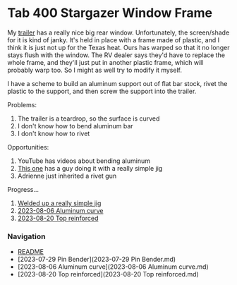 # Tab 400 Stargazer Window Frame

My [trailer](https://tourtoise.quest) has a really nice big rear window. Unfortunately, the screen/shade for it is kind of janky. It's held in place with a frame made of plastic, and I think it is just not up for the Texas heat. Ours has warped so that it no longer stays flush with the window. The RV dealer says they'd have to replace the whole frame, and they'll just put in another plastic frame, which will probably warp too. So I might as well try to modify it myself.

I have a scheme to build an aluminum support out of flat bar stock, rivet the plastic to the support, and then screw the support into the trailer.

Problems:
1. The trailer is a teardrop, so the surface is curved
2. I don't know how to bend aluminum bar
3. I don't know how to rivet

Opportunities:
1. YouTube has videos about bending aluminum
2. [This one](https://www.youtube.com/watch?v=XU7yLe0s7QM&t=174s) has a guy doing it with a really simple jig
3. Adrienne just inherited a rivet gun

Progress...
1. [Welded up a really simple jig](2023-07-29%20Pin%20Bender.md)
2. [2023-08-06 Aluminum curve](2023-08-06%20Aluminum%20curve.md)
3. [2023-08-20 Top reinforced](2023-08-20%20Top%20reinforced.md)



### Navigation
* [README](README.md)
* [2023-07-29 Pin Bender](2023-07-29 Pin Bender.md)
* [2023-08-06 Aluminum curve](2023-08-06 Aluminum curve.md)
* [2023-08-20 Top reinforced](2023-08-20 Top reinforced.md)

